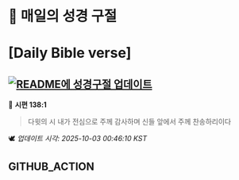 # 🙏 매일의 성경 구절
# [Daily Bible verse]
## [![README에 성경구절 업데이트](https://github.com/DONGSUKA/first_test/actions/workflows/update-readme-bible.yml/badge.svg)](https://github.com/DONGSUKA/first_test/actions/workflows/update-readme-bible.yml)
<!-- START_BIBLE_VERSE -->
📖 **시편 138:1**
> 다윗의 시 내가 전심으로 주께 감사하며 신들 앞에서 주께 찬송하리이다

🕊️ _업데이트 시각: 2025-10-03 00:46:10 KST_
  <!-- END_BIBLE_VERSE -->
## GITHUB_ACTION
